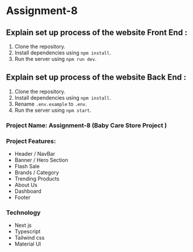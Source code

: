 # Assignment-8

## Explain set up process of the website Front End :

1. Clone the repository.
2. Install dependencies using `npm install`.
3. Run the server using `npm run dev`.

## Explain set up process of the website Back End :

1. Clone the repository.
2. Install dependencies using `npm install`.
3. Rename `.env.example` to `.env`.
4. Run the server using `npm start`.

### Project Name: Assignment-8 (Baby Care Store Project )

### Project Features:

- Header / NavBar
- Banner / Hero Section
- Flash Sale
- Brands / Category
- Trending Products
- About Us
- Dashboard
- Footer

### Technology

- Next js
- Typescript
- Tailwind css
- Material UI
